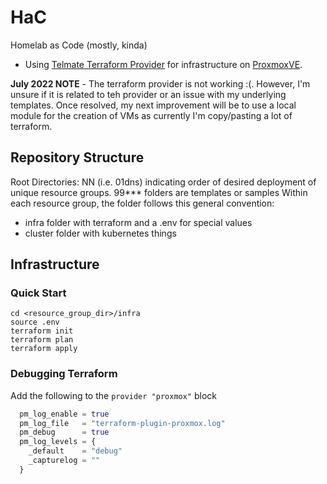 # HaC

Homelab as Code (mostly, kinda)

- Using [Telmate Terraform Provider](https://github.com/Telmate/terraform-provider-proxmox) for infrastructure on [ProxmoxVE](https://www.proxmox.com/en/proxmox-ve).

**July 2022 NOTE** - The terraform provider is not working :(. However, I'm unsure if it is related to teh provider or an issue with my underlying templates. Once resolved, my next improvement will be to use a local module for the creation of VMs as currently I'm copy/pasting a lot of terraform.

## Repository Structure
Root Directories: NN<name> (i.e. 01dns) indicating order of desired deployment of unique resource groups. 99*** folders are templates or samples
Within each resource group, the folder follows this general convention:
- infra folder with terraform and a .env for special values
- cluster folder with kubernetes things

## Infrastructure
### Quick Start
```shell
cd <resource_group_dir>/infra
source .env
terraform init
terraform plan
terraform apply
```

### Debugging Terraform
Add the following to the `provider "proxmox"` block
```terraform
  pm_log_enable = true
  pm_log_file   = "terraform-plugin-proxmox.log"
  pm_debug      = true
  pm_log_levels = {
    _default    = "debug"
    _capturelog = ""
  }
```